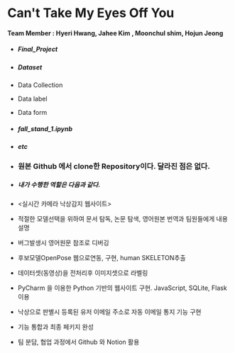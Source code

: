 <h1> Can't Take My Eyes Off You </h1>

#### Team Member : Hyeri Hwang, Jahee Kim , Moonchul shim, Hojun Jeong

- <h5> Final_Project
- <h5> Dataset
- Data Collection
- Data label
- Data form
- <h5> fall_stand_1.ipynb
- <h5> etc


- <h3> 원본 Github 에서 clone한 Repository이다. 달라진 점은 없다. 
- <h5> 내가 수행한 역할은 다음과 같다.
- <실시간 카메라 낙상감지 웹사이트>
- 적절한 모델선택을 위하여 문서 탐독, 논문 탐색, 영어원본 번역과 팀원들에게 내용 설명
- 버그발생시 영어원문 참조로 디버깅
- 후보모델OpenPose 웹으로연동, 구현, human SKELETON추출
- 데이터셋(동영상)을 전처리후 이미지셋으로 라벨링
- PyCharm 을 이용한 Python 기반의 웹사이트 구현. JavaScript, SQLite, Flask 이용
- 낙상으로 판별시 등록된 유저 이메일 주소로 자동 이메일 통지 기능 구현
- 기능 통합과 최종 페키지 완성
- 팀 분담, 협업 과정에서 Github 와 Notion 활용
